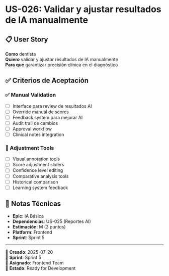 # US-026: Validar y ajustar resultados de IA manualmente

## 📋 User Story
**Como** dentista  
**Quiero** validar y ajustar resultados de IA manualmente  
**Para que** garantizar precisión clínica en el diagnóstico

## ✅ Criterios de Aceptación

### ✅ Manual Validation
- [ ] Interface para review de resultados AI
- [ ] Override manual de scores
- [ ] Feedback system para mejorar AI
- [ ] Audit trail de cambios
- [ ] Approval workflow
- [ ] Clinical notes integration

### 🔧 Adjustment Tools
- [ ] Visual annotation tools
- [ ] Score adjustment sliders
- [ ] Confidence level editing
- [ ] Comparative analysis tools
- [ ] Historical comparison
- [ ] Learning system feedback

## 📝 Notas Técnicas
- **Epic**: IA Básica
- **Dependencias**: US-025 (Reportes AI)
- **Estimación**: M (3 puntos)
- **Platform**: Frontend
- **Sprint**: Sprint 5

---

📅 **Creado**: 2025-07-20  
🎯 **Sprint**: Sprint 5  
👤 **Asignado**: Frontend Team  
🔄 **Estado**: Ready for Development